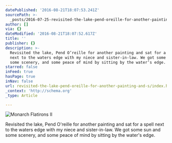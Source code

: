 ```yaml
---
datePublished: '2016-08-21T18:07:53.241Z'
sourcePath: >-
  _posts/2016-07-25-revisited-the-lake-pend-oreille-for-another-painting-and-s.md
author: []
via: {}
dateModified: '2016-08-21T18:07:52.617Z'
title: ''
publisher: {}
description: >-
  Revisited the lake, Pend O’reille for another painting and sat for a spell
  next to the waters edge with my niece and sister-in-law. We got some sun and
  some scenery, and some peace of mind by sitting by the water’s edge.
starred: false
inFeed: true
hasPage: true
inNav: false
url: revisited-the-lake-pend-oreille-for-another-painting-and-s/index.html
_context: 'http://schema.org'
_type: Article

---
```

![Monarch Flatirons II](https://the-grid-user-content.s3-us-west-2.amazonaws.com/9f71bacc-5a66-4778-b833-b55d813f2095.jpg)

Revisited the lake, Pend O'reille for another painting and sat for a spell next to the waters edge with my niece and sister-in-law. We got some sun and some scenery, and some peace of mind by sitting by the water's edge.